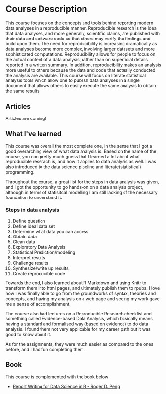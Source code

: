 # Course Description
This course focuses on the concepts and tools behind reporting modern data analyses in a reproducible manner. Reproducible research is the idea that data analyses, and more generally, scientific claims, are published with their data and software code so that others may verify the findings and build upon them.  The need for reproducibility is increasing dramatically as data analyses become more complex, involving larger datasets and more sophisticated computations. Reproducibility allows for people to focus on the actual content of a data analysis, rather than on superficial details reported in a written summary. In addition, reproducibility makes an analysis more useful to others because the data and code that actually conducted the analysis are available. This course will focus on literate statistical analysis tools which allow one to publish data analyses in a single document that allows others to easily execute the same analysis to obtain the same results


## Articles 

Articles are coming!

## What I've learned

This course was overall the most complete one, in the sense that I got a good overarching view of what data analysis is. Based on the name of the course, you can pretty much guess that I learned a lot about what reproducible reserach is, and how it applies to data analysis as well. I was also introduced to the data science pipeline and literate(statistical) programming. 

Throughout the course, a great list for the steps in data analysis was given, and I got the opportunity to go hands-on on a data analysis project, although in terms of statisitcal modelling I am still lacking of the necessary foundation to understand it.

### Steps in data analysis
1. Define question
2. Define ideal data set
3. Determine what data you can access
4. Obtain data
5. Clean data
6. Exploratory Data Analysis
7. Statistical Prediction/modeling
8. Interpret results
9. Challenge results
10. Synthesize/write up results
11. Create reproducible code

Towards the end, I also learned about R Markdown and using Knitr to transform them into html pages, and ultimately publish them to rpubs. I love how I was finally able to go from the groundworks of syntax, theories and concepts, and having my analysis on a web page and seeing my work gave me a sense of accomplishment. 

The course also had lectures on a Reproducible Research checklist and something called Evidence-based Data Analysis, which basically means having a standard and formalised way (based on evidence) to do data analysis. I found them not very applicable for my career path but it was good to know about it. 

As for the assignments, they were much easier as compared to the ones before, and I had fun completing them. 

## Book
This course is complemented with the book below

* [Report Writing for Data Science in R - Roger D. Peng](https://leanpub.com/reportwriting)
